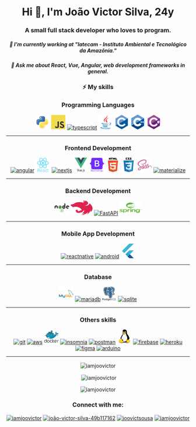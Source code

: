 <h1 align="center">Hi 👋, I'm João Victor Silva, 24y</h1>
<h3 align="center">A small full stack developer who loves to program.</h3>

<h5 align="center">🔭 I’m currently working at "Iatecam - Instituto Ambiental e Tecnológico da Amazônia."</h5>
<h5 align="center">💬 Ask me about React, Vue, Angular, web development frameworks in general.</h5>

<h3 align="center">⚡ My skills</h3>

<h3 align="center">Programming Languages</h3>
<div align="center">
    <a href="https://www.python.org" rel="nofollow"> <img
            src="https://raw.githubusercontent.com/devicons/devicon/master/icons/python/python-original.svg"
            alt="python" title="python" width="40" height="40" style="max-width: 100%;"></a>
    <a href="https://developer.mozilla.org/en-US/docs/Web/JavaScript" rel="nofollow"> <img
            src="https://raw.githubusercontent.com/devicons/devicon/master/icons/javascript/javascript-original.svg"
            alt="javascript" title="javascript" width="40" height="40" style="max-width: 100%;"></a>
    <a href="https://www.typescriptlang.org/" rel="nofollow"> <img
            src="https://user-images.githubusercontent.com/32282846/148977795-7849d063-c0ed-4196-aaa0-77d12f54319f.png"
            alt="typescript" title="typescript" width="40" height="40" style="max-width: 100%;"></a>
    <a href="https://www.java.com" rel="nofollow"> <img
            src="https://raw.githubusercontent.com/devicons/devicon/master/icons/java/java-original.svg" alt="Java"
            title="Java" width="40" height="40" style="max-width: 100%;"></a>
    <a href="https://www.cprogramming.com/" rel="nofollow"> <img
            src="https://raw.githubusercontent.com/devicons/devicon/master/icons/c/c-original.svg" alt="c" title="c"
            width="40" height="40" style="max-width: 100%;"></a>
    <a href="https://www.w3schools.com/cpp/" rel="nofollow"> <img
            src="https://raw.githubusercontent.com/devicons/devicon/master/icons/cplusplus/cplusplus-original.svg"
            alt="cplusplus" title="cplusplus" width="40" height="40" style="max-width: 100%;"></a>
    <a href="https://www.w3schools.com/cs/index.php" rel="nofollow"> <img
            src="https://raw.githubusercontent.com/devicons/devicon/master/icons/csharp/csharp-original.svg"
            alt="csharp" title="csharp" width="40" height="40" style="max-width: 100%;"></a>
</div>
<hr>

<h3 align="center">Frontend Development</h3>
<div align="center">
    <a href="https://angular.io/" rel="nofollow"> <img src="https://angular.io/assets/images/logos/angular/angular.svg"
            alt="angular" title="angular" width="40" height="40" style="max-width: 100%;"></a>
    <a href="https://reactjs.org/" rel="nofollow"> <img
            src="https://raw.githubusercontent.com/devicons/devicon/master/icons/react/react-original-wordmark.svg"
            alt="react" title="react" width="40" height="40" style="max-width: 100%;"></a>
    <a href="https://nextjs.org/" rel="nofollow"> <img src="https://cdn.worldvectorlogo.com/logos/nextjs-2.svg"
            alt="nextjs" title="nextjs" width="40" height="40" style="max-width: 100%;"></a>
    <a href="https://vuejs.org/" rel="nofollow"> <img
            src="https://raw.githubusercontent.com/devicons/devicon/master/icons/vuejs/vuejs-original-wordmark.svg"
            alt="vuejs" title="vuejs" width="40" height="40" style="max-width: 100%;"></a>
    <a href="https://getbootstrap.com" rel="nofollow"> <img
            src="https://raw.githubusercontent.com/devicons/devicon/master/icons/bootstrap/bootstrap-plain-wordmark.svg"
            alt="bootstrap" title="bootstrap" width="40" height="40" style="max-width: 100%;"></a>
    <a href="https://www.w3schools.com/html/" rel="nofollow"> <img
            src="https://raw.githubusercontent.com/devicons/devicon/master/icons/html5/html5-original-wordmark.svg"
            alt="html5" title="html5" width="40" height="40" style="max-width: 100%;"></a>
    <a href="https://www.w3schools.com/css/" rel="nofollow"> <img
            src="https://raw.githubusercontent.com/devicons/devicon/master/icons/css3/css3-original-wordmark.svg"
            alt="css3" title="css3" width="40" height="40" style="max-width: 100%;"></a>
    <a href="https://sass-lang.com" rel="nofollow"> <img
            src="https://raw.githubusercontent.com/devicons/devicon/master/icons/sass/sass-original.svg" alt="sass"
            title="sass" width="40" height="40" style="max-width: 100%;"></a>
    <a href="https://materializecss.com/" rel="nofollow"> <img
            src="https://raw.githubusercontent.com/prplx/svg-logos/5585531d45d294869c4eaab4d7cf2e9c167710a9/svg/materialize.svg"
            alt="materialize" title="materialize" width="40" height="40" style="max-width: 100%;"></a>
</div>
<hr>

<h3 align="center">Backend Development</h3>
<div align="center">
    <a href="https://nodejs.org/" rel="nofollow"> <img
            src="https://raw.githubusercontent.com/devicons/devicon/master/icons/nodejs/nodejs-original-wordmark.svg"
            alt="nodejs" title="nodejs" width="40" height="40" style="max-width: 100%;"></a>
    <a href="https://nestjs.com/" rel="nofollow"> <img
            src="https://raw.githubusercontent.com/devicons/devicon/master/icons/nestjs/nestjs-original.svg" alt="nestjs"
            title="nestjs" width="60" height="40" style="max-width: 100%;"></a>
    <a href="https://fastapi.tiangolo.com/" rel="nofollow"> <img
            src="https://cdn.worldvectorlogo.com/logos/fastapi-1.svg" alt="FastAPI" title="FastAPI" width="60"
            height="40" style="max-width: 100%;"></a>
    <a href="http://spring.io" rel="nofollow"> <img
            src="https://raw.githubusercontent.com/devicons/devicon/master/icons/spring/spring-original-wordmark.svg"
            alt="spring" title="spring" width="60" height="40" style="max-width: 100%;"></a>
</div>
<hr>

<h3 align="center">Mobile App Development</h3>
<div align="center">
    <a href="https://reactnative.dev/" rel="nofollow"> <img src="https://reactnative.dev/img/header_logo.svg"
            alt="reactnative" title="reactnative" width="40" height="40" style="max-width: 100%;"></a>
    <a href="https://developer.android.com/" rel="nofollow"> <img
            src="https://user-images.githubusercontent.com/32282846/148980830-df0f3af2-50b8-4bb2-9301-668e8f459abb.png"
            alt="android" title="android" width="40" height="40" style="max-width: 100%;"></a>
    <a href="https://flutter.dev/" rel="nofollow"> <img src="https://raw.githubusercontent.com/devicons/devicon/master/icons/flutter/flutter-original.svg"
            alt="flutter" title="flutter" width="40" height="40" style="max-width: 100%;"></a>
</div>
<hr>

<h3 align="center">Database</h3>
<div align="center">
    <a href="https://www.mysql.com/" rel="nofollow"> <img
            src="https://raw.githubusercontent.com/devicons/devicon/master/icons/mysql/mysql-original-wordmark.svg"
            alt="mysql" title="mysql" width="40" height="40" style="max-width: 100%;"></a>
    <a href="https://mariadb.org/" rel="nofollow"> <img src="https://www.vectorlogo.zone/logos/mariadb/mariadb-icon.svg"
            alt="mariadb" title="mariadb" width="40" height="40" style="max-width: 100%;"></a>
    <a href="https://www.postgresql.org/" rel="nofollow"> <img
            src="https://raw.githubusercontent.com/devicons/devicon/master/icons/postgresql/postgresql-original-wordmark.svg"
            alt="postgresql" title="postgresql" width="40" height="40" style="max-width: 100%;"></a>
    <a href="https://www.sqlite.org/index.html/" rel="nofollow"> <img
            src="https://www.vectorlogo.zone/logos/sqlite/sqlite-icon.svg" alt="sqlite" title="sqlite" width="40"
            height="40" style="max-width: 100%;"></a>
</div>
<hr>

<h3 align="center">Others skills</h3>
<div align="center">
    <a href="https://git-scm.com/" rel="nofollow"> <img src="https://www.vectorlogo.zone/logos/git-scm/git-scm-icon.svg"
            alt="git" title="git" width="40" height="40" style="max-width: 100%;"></a>
    <a href="https://aws.amazon.com" rel="nofollow"> <img
            src="https://user-images.githubusercontent.com/32282846/148981606-efa2c632-4b0a-4785-92c6-491013dae333.png"
            alt="aws" title="aws" width="40" height="40" style="max-width: 100%;"></a>
    <a href="https://www.docker.com/" rel="nofollow"> <img
            src="https://raw.githubusercontent.com/devicons/devicon/master/icons/docker/docker-original-wordmark.svg"
            alt="docker" title="docker" width="40" height="40" style="max-width: 100%;"></a>
    <a href="https://insomnia.rest/download" rel="nofollow"> <img
            src="https://seeklogo.com/images/I/insomnia-logo-A35E09EB19-seeklogo.com.png" alt="insomnia"
            title="insomnia" width="40" height="40" style="max-width: 100%;"></a>
    <a href="https://postman.com" rel="nofollow"> <img
            src="https://www.vectorlogo.zone/logos/getpostman/getpostman-icon.svg" alt="postman" title="postman"
            width="40" height="40" style="max-width: 100%;"></a>
    <a href="https://www.linux.org/" rel="nofollow"> <img
            src="https://raw.githubusercontent.com/devicons/devicon/master/icons/linux/linux-original.svg" alt="linux"
            title="linux" width="40" height="40" style="max-width: 100%;"></a>
    <a href="https://firebase.google.com/" rel="nofollow"> <img
            src="https://www.vectorlogo.zone/logos/firebase/firebase-icon.svg" alt="firebase" title="firebase"
            width="40" height="40" style="max-width: 100%;"></a>
    <a href="https://heroku.com" rel="nofollow"> <img src="https://www.vectorlogo.zone/logos/heroku/heroku-icon.svg"
            alt="heroku" title="heroku" width="40" height="40" style="max-width: 100%;"></a>
    <a href="https://www.figma.com/" rel="nofollow"> <img src="https://www.vectorlogo.zone/logos/figma/figma-icon.svg"
            alt="figma" title="figma" width="40" height="40" style="max-width: 100%;"></a>
    <a href="https://www.arduino.cc/" rel="nofollow"> <img src="https://cdn.worldvectorlogo.com/logos/arduino-1.svg"
            alt="arduino" title="arduino" width="40" height="40" style="max-width: 100%;"></a>
</div>
<hr>

<div align="center">
    <p><img align="center"
            src="https://github-readme-stats.vercel.app/api/top-langs?username=iamjoovictor&show_icons=true&locale=en&layout=compact"
            alt="iamjoovictor" /></p>
    <p>&nbsp;<img align="center"
            src="https://github-readme-stats.vercel.app/api?username=iamjoovictor&show_icons=true&locale=en"
            alt="iamjoovictor" /></p>
    <p><img align="center" src="https://github-readme-streak-stats.herokuapp.com/?user=iamjoovictor&"
            alt="iamjoovictor" />
    </p>
</div>

<h3 align="center">Connect with me:</h3>
<p align="center">
    <a href="https://twitter.com/iamjoovictor" target="blank"><img align="center"
            src="https://raw.githubusercontent.com/rahuldkjain/github-profile-readme-generator/master/src/images/icons/Social/twitter.svg"
            alt="iamjoovictor" height="30" width="40" /></a>
    <a href="https://linkedin.com/in/joão-victor-silva-49b117162" target="blank"><img align="center"
            src="https://raw.githubusercontent.com/rahuldkjain/github-profile-readme-generator/master/src/images/icons/Social/linked-in-alt.svg"
            alt="joão-victor-silva-49b117162" height="30" width="40" /></a>
    <a href="https://kaggle.com/joovictsousa" target="blank"><img align="center"
            src="https://raw.githubusercontent.com/rahuldkjain/github-profile-readme-generator/master/src/images/icons/Social/kaggle.svg"
            alt="joovictsousa" height="30" width="40" /></a>
    <a href="https://instagram.com/iamjoovictor" target="blank"><img align="center"
            src="https://raw.githubusercontent.com/rahuldkjain/github-profile-readme-generator/master/src/images/icons/Social/instagram.svg"
            alt="iamjoovictor" height="30" width="40" /></a>
</p>
<br> <br>
